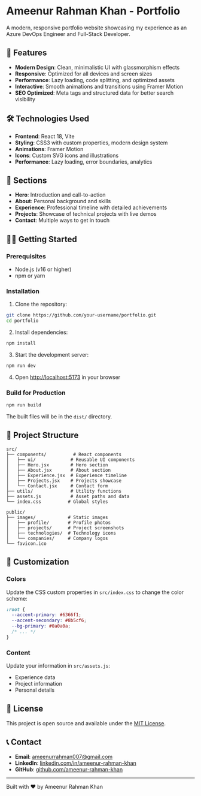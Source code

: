 # Ameenur Rahman Khan - Portfolio

A modern, responsive portfolio website showcasing my experience as an Azure DevOps Engineer and Full-Stack Developer.

## 🚀 Features

- **Modern Design**: Clean, minimalistic UI with glassmorphism effects
- **Responsive**: Optimized for all devices and screen sizes
- **Performance**: Lazy loading, code splitting, and optimized assets
- **Interactive**: Smooth animations and transitions using Framer Motion
- **SEO Optimized**: Meta tags and structured data for better search visibility

## 🛠️ Technologies Used

- **Frontend**: React 18, Vite
- **Styling**: CSS3 with custom properties, modern design system
- **Animations**: Framer Motion
- **Icons**: Custom SVG icons and illustrations
- **Performance**: Lazy loading, error boundaries, analytics

## 📱 Sections

- **Hero**: Introduction and call-to-action
- **About**: Personal background and skills
- **Experience**: Professional timeline with detailed achievements
- **Projects**: Showcase of technical projects with live demos
- **Contact**: Multiple ways to get in touch

## 🏃‍♂️ Getting Started

### Prerequisites
- Node.js (v16 or higher)
- npm or yarn

### Installation

1. Clone the repository:
```bash
git clone https://github.com/your-username/portfolio.git
cd portfolio
```

2. Install dependencies:
```bash
npm install
```

3. Start the development server:
```bash
npm run dev
```

4. Open [http://localhost:5173](http://localhost:5173) in your browser

### Build for Production

```bash
npm run build
```

The built files will be in the `dist/` directory.

## 📂 Project Structure

```
src/
├── components/          # React components
│   ├── ui/             # Reusable UI components
│   ├── Hero.jsx        # Hero section
│   ├── About.jsx       # About section
│   ├── Experience.jsx  # Experience timeline
│   ├── Projects.jsx    # Projects showcase
│   └── Contact.jsx     # Contact form
├── utils/              # Utility functions
├── assets.js           # Asset paths and data
└── index.css          # Global styles

public/
├── images/            # Static images
│   ├── profile/       # Profile photos
│   ├── projects/      # Project screenshots
│   ├── technologies/  # Technology icons
│   └── companies/     # Company logos
└── favicon.ico
```

## 🎨 Customization

### Colors
Update the CSS custom properties in `src/index.css` to change the color scheme:

```css
:root {
  --accent-primary: #6366f1;
  --accent-secondary: #8b5cf6;
  --bg-primary: #0a0a0a;
  /* ... */
}
```

### Content
Update your information in `src/assets.js`:
- Experience data
- Project information
- Personal details

## 📄 License

This project is open source and available under the [MIT License](LICENSE).

## 📞 Contact

- **Email**: ameenurrahman007@gmail.com
- **LinkedIn**: [linkedin.com/in/ameenur-rahman-khan](https://linkedin.com/in/ameenur-rahman-khan)
- **GitHub**: [github.com/ameenur-rahman-khan](https://github.com/ameenur-rahman-khan)

---

Built with ❤️ by Ameenur Rahman Khan